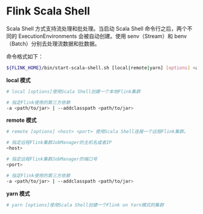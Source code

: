 # Flink Scala Shell

Scala Shell 方式支持流处理和批处理。当启动 Scala Shell 命令行之后，两个不同的 ExecutionEnvironments 会被自动创建。使用 senv（Stream）和 benv（Batch）分别去处理流数据和批数据。

命令格式如下：

```bash
${FLINK_HOME}/bin/start-scala-shell.sh [local|remote|yarn] [options] <args>
```

**local 模式**

```bash
# local [options]使用Scala Shell创建一个本地Flink集群

# 指定Flink使用的第三方依赖
-a <path/to/jar> | --addclasspath <path/to/jar>
```

**remote 模式**

```bash
# remote [options] <host> <port> 使用Scala Shell连接一个远程Flink集群。

# 指定远程Flink集群JobManager的主机名或者IP
<host>

# 指定远程Flink集群JobManager的端口号
<port>

# 指定Flink使用的第三方依赖
-a <path/to/jar> | --addclasspath <path/to/jar>
```

**yarn 模式**

```bash
# yarn [options]使用Scala Shell创建一个Flink on Yarn模式的集群
```